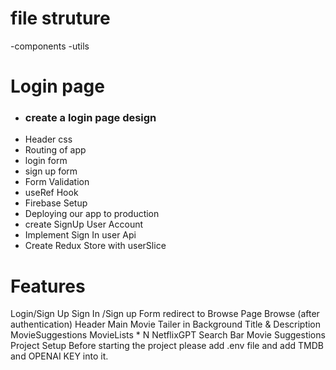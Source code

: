 # file struture

-components
-utils

# Login page

- ### create a login page design
- Header css
- Routing of app
- login form
- sign up form
- Form Validation
- useRef Hook
- Firebase Setup
- Deploying our app to production
- create SignUp User Account
- Implement Sign In user Api
- Create Redux Store with userSlice

# Features

Login/Sign Up
Sign In /Sign up Form
redirect to Browse Page
Browse (after authentication)
Header
Main Movie
Tailer in Background
Title & Description
MovieSuggestions
MovieLists \* N
NetflixGPT
Search Bar
Movie Suggestions
Project Setup
Before starting the project please add .env file and add TMDB and OPENAI KEY into it.
